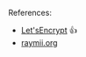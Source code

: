References: 

* [Let'sEncrypt](https://community.letsencrypt.org/t/howto-a-with-all-100-s-on-ssl-labs-test-using-apache2-4-read-warnings/2436) :+1:
* [raymii.org](https://raymii.org/s/tutorials/Strong_SSL_Security_On_Apache2.html)
